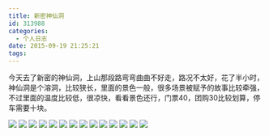 ```yaml
---
title: 新密神仙洞
id: 313988
categories:
  - 个人日志
date: 2015-09-19 21:25:21
tags:
---
```


今天去了新密的神仙洞，上山那段路弯弯曲曲不好走，路况不太好，花了半小时，神仙洞是个溶洞，比较狭长，里面的景色一般，很多场景被赋予的故事比较牵强，不过里面的温度比较低，很凉快，看看景色还行，门票40，团购30比较划算，停车需要十块。

[![](/wp-content/uploads/2015/09/IMG_6232.jpg)](/wp-content/uploads/2015/09/IMG_6232.jpg)
[![](/wp-content/uploads/2015/09/IMG_6230.jpg)](/wp-content/uploads/2015/09/IMG_6230.jpg)
[![](/wp-content/uploads/2015/09/IMG_6220.jpg)](/wp-content/uploads/2015/09/IMG_6220.jpg)
[![](/wp-content/uploads/2015/09/IMG_6213.jpg)](/wp-content/uploads/2015/09/IMG_6213.jpg)
[![](/wp-content/uploads/2015/09/IMG_6214.jpg)](/wp-content/uploads/2015/09/IMG_6214.jpg)
[![](/wp-content/uploads/2015/09/IMG_6223.jpg)](/wp-content/uploads/2015/09/IMG_6223.jpg)
[![](/wp-content/uploads/2015/09/IMG_6209.jpg)](/wp-content/uploads/2015/09/IMG_6209.jpg)
[![](/wp-content/uploads/2015/09/IMG_6207.jpg)](/wp-content/uploads/2015/09/IMG_6207.jpg)
[![](/wp-content/uploads/2015/09/IMG_6224.jpg)](/wp-content/uploads/2015/09/IMG_6224.jpg)
[![](/wp-content/uploads/2015/09/IMG_6219.jpg)](/wp-content/uploads/2015/09/IMG_6219.jpg)
[![](/wp-content/uploads/2015/09/IMG_6221.jpg)](/wp-content/uploads/2015/09/IMG_6221.jpg)
[![](/wp-content/uploads/2015/09/IMG_6216.jpg)](/wp-content/uploads/2015/09/IMG_6216.jpg)
[![](/wp-content/uploads/2015/09/IMG_6218.jpg)](/wp-content/uploads/2015/09/IMG_6218.jpg)
[![](/wp-content/uploads/2015/09/IMG_6233.jpg)](/wp-content/uploads/2015/09/IMG_6233.jpg)